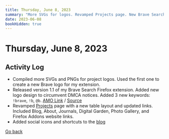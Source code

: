 ```yaml
---
title: Thursday, June 8, 2023
summary: "More SVGs for logos. Revamped Projects page. New Brave Search version."
date: 2023-06-08
bookHidden: true
---
```


# Thursday, June 8, 2023

## Activity Log
- Compiled more SVGs and PNGs for project logos. Used the first one to create a new Brave logo for my extension.
- Released version 1.1 of my Brave Search Firefox extension. Added new logo design to circumvent DMCA notices. Added 3 new keywords: `!brave`, `!b`, `@b`. [AMO Link](https://addons.mozilla.org/en-US/firefox/addon/brave-search-and-keyword/) / [Source](https://github.com/datastring/firefox-brave-search)
- Revamped [Projects](/docs/projects/) page with a new table layout and updated links. Included Blog, About, Journals, Digital Garden, Photo Gallery, and Firefox Addons website links.
- Added social icons and shortcuts to the [blog](https://miguelpimentel.do/blog/)

<a class="link_button_back" href="/docs/journals/"><span>Go back</span></a>